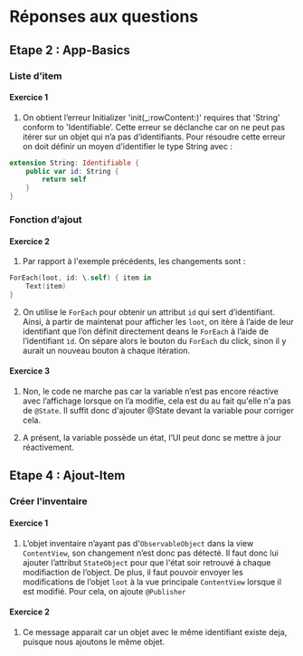 # Réponses aux questions


## Etape 2 : App-Basics

### Liste d’item
#### Exercice 1
1. On obtient l’erreur Initializer 'init(_:rowContent:)' requires that 'String' conform to 'Identifiable’. Cette erreur se déclanche car on ne peut pas itérer sur un objet qui n’a pas d’identifiants. Pour résoudre cette erreur on doit définir un moyen d’identifier le type String avec :
```swift
extension String: Identifiable {
    public var id: String {
        return self
    }
}
```

### Fonction d’ajout
#### Exercice 2 
1. Par rapport à l'exemple précédents, les changements sont :
```swift
ForEach(loot, id: \.self) { item in
    Text(item)
}
```
2. On utilise le `ForEach` pour obtenir un attribut `id` qui sert d’identifiant. Ainsi, à partir de maintenat pour afficher les `loot`, on itère à l’aide de leur identifiant que l’on définit directement deans le `ForEach` à l’aide de l’identifiant `ìd`. On sépare alors le bouton du `ForEach` du click, sinon il y aurait un nouveau bouton à chaque itération.

#### Exercice 3
1. Non, le code ne marche pas car la variable n’est pas encore réactive avec l’affichage lorsque on l’a modifie, cela est du au fait qu'elle n'a pas de `@State`. Il suffit donc d'ajouter @State devant la variable pour corriger cela.

2. A présent, la variable possède un état, l’UI peut donc se mettre à jour réactivement.


## Etape 4 : Ajout-Item
### Créer l’inventaire
#### Exercice 1
1. L’objet inventaire n’ayant pas d'`ObservableObject` dans la view `ContentView`, son changement n’est donc pas détecté. Il faut donc lui ajouter l’attribut `StateObject` pour que l'état soir retrouvé à chaque modifiaction de l’object. De plus, il faut  pouvoir envoyer les modifications de l’objet `loot` à la vue principale `ContentView` lorsque il est modifié. Pour cela, on ajoute `@Publisher` 	

#### Exercice 2
1. Ce message apparait car un objet avec le même identifiant existe deja, puisque nous ajoutons le même objet.


